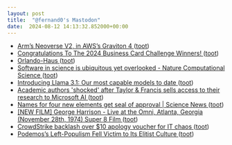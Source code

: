 ```yaml
---
layout: post
title:  "@fernand0's Mastodon"
date:  2024-08-12 14:13:32.852000+00:00
---
```

*  [Arm’s Neoverse V2, in AWS’s Graviton 4 ](https://chipsandcheese.com/2024/07/22/arms-neoverse-v2-in-awss-graviton-4) ([toot](https://mastodon.social/@fernand0/112949461833944085))
*  [Congratulations To The 2024 Business Card Challenge Winners! ](https://hackaday.com/2024/07/15/congratulations-to-the-2024-business-card-challenge-winners) ([toot](https://mastodon.social/@fernand0/112949197779767622))
*  [Orlando-Haus ](https://www.flickr.com/photos/fernand0/53895201298) ([toot](https://mastodon.social/@fernand0/112949070841451950))
*  [Software in science is ubiquitous yet overlooked - Nature Computational Science ](https://www.nature.com/articles/s43588-024-00651-) ([toot](https://mastodon.social/@fernand0/112948969936270968))
*  [Introducing Llama 3.1: Our most capable models to date ](https://simonwillison.net/2024/Jul/23/introducing-llama-31) ([toot](https://mastodon.social/@fernand0/112948896362180216))
*  [Academic authors 'shocked' after Taylor & Francis sells access to their research to Microsoft AI ](https://www.thebookseller.com/news/academic-authors-shocked-after-taylor--francis-sells-access-to-their-research-to-microsoft-a) ([toot](https://mastodon.social/@fernand0/112948521196772751))
*  [Names for four new elements get seal of approval \| Science News ](https://www.sciencenews.org/blog/science-ticker/names-four-new-elements-get-seal-approva) ([toot](https://mastodon.social/@fernand0/112948314987070484))
*  [[NEW FILM] George Harrison - Live at the Omni, Atlanta, Georgia (November 28th, 1974) Super 8 Film ](https://www.youtube.com/watch?v=un1wwAu-79g&amp%3Bfeature=youtu.b) ([toot](https://mastodon.social/@fernand0/112948023807149759))
*  [CrowdStrike backlash over $10 apology voucher for IT chaos ](https://www.bbc.com/news/articles/ce58p0048r0) ([toot](https://mastodon.social/@fernand0/112947894542035220))
*  [Podemos’s Left-Populism Fell Victim to Its Elitist Culture ](https://jacobin.com/2024/07/podemos-spain-left-populism-elitist-cultur) ([toot](https://mastodon.social/@fernand0/112947166642103231))
